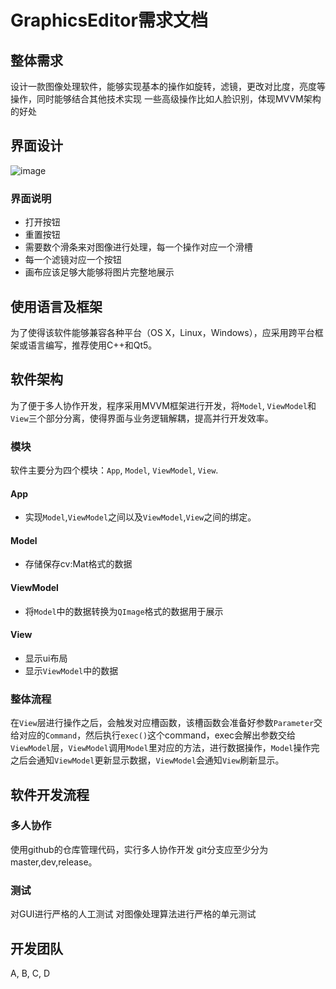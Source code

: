 # GraphicsEditor需求文档
## 整体需求
设计一款图像处理软件，能够实现基本的操作如旋转，滤镜，更改对比度，亮度等操作，同时能够结合其他技术实现 一些高级操作比如人脸识别，体现MVVM架构的好处

## 界面设计
![image](https://github.com/sleeepyy/GraphicsEditor/tree/master/DOC/screenshots/uidesign.png)

### 界面说明
- 打开按钮
- 重置按钮
- 需要数个滑条来对图像进行处理，每一个操作对应一个滑槽
- 每一个滤镜对应一个按钮
- 画布应该足够大能够将图片完整地展示

## 使用语言及框架
为了使得该软件能够兼容各种平台（OS X，Linux，Windows），应采用跨平台框架或语言编写，推荐使用C++和Qt5。 

## 软件架构
为了便于多人协作开发，程序采用MVVM框架进行开发，将`Model`, `ViewModel`和`View`三个部分分离，使得界面与业务逻辑解耦，提高并行开发效率。
### 模块
软件主要分为四个模块：`App`, `Model`, `ViewModel`, `View`.

#### App
- 实现`Model`,`ViewModel`之间以及`ViewModel`,`View`之间的绑定。

#### Model
- 存储保存cv:Mat格式的数据

#### ViewModel

- 将`Model`中的数据转换为`QImage`格式的数据用于展示

#### View

- 显示ui布局
- 显示`ViewModel`中的数据
### 整体流程
在`View`层进行操作之后，会触发对应槽函数，该槽函数会准备好参数`Parameter`交给对应的`Command`，然后执行`exec()`这个command，exec会解出参数交给`ViewModel`层，`ViewModel`调用`Model`里对应的方法，进行数据操作，`Model`操作完之后会通知`ViewModel`更新显示数据，`ViewModel`会通知`View`刷新显示。

## 软件开发流程
### 多人协作
使用github的仓库管理代码，实行多人协作开发 git分支应至少分为master,dev,release。

### 测试
对GUI进行严格的人工测试
对图像处理算法进行严格的单元测试

## 开发团队
A, B, C, D


